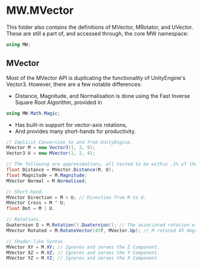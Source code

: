 ﻿# MW.MVector
This folder also contains the definitions of MVector, MRotator, and UVector. These are still a part of, and accessed through, the core MW namespace:
```cs
using MW;
```

## MVector
Most of the MVector API is duplicating the functionality of UnityEngine's Vector3. However, there are a few notable differences:
  * Distance, Magnitude, and Normalisation is done using the Fast Inverse Square Root Algorithm, provided in
  ```cs
  using MW.Math.Magic;
  ```
  * Has built-in support for vector-axis rotations,
  * And provides many short-hands for productivity.

```cs
// Implicit Conversion to and from UnityEngine.
MVector M = new Vector3(1, 3, 9);
Vector3 U = new MVector(1, 2, 4);

// The following are approximations, all tested to be within .1% of the real value.
float Distance = MVector.Distance(M, U);
float Magnitude = M.Magnitude;
MVector Normal = M.Normalised;

// Short-hand.
MVector Direction = M > U; // Direction from M to U.
MVector Cross = M ^ U;
float Dot = M | U.

// Rotations.
Quaternion Q = M.Rotation().Quaternion(); // The associated rotation of this directional MVector.
MVector Rotated = M.RotateVector(45f, MVector.Up); // M rotated 45 degrees clockwise about the global Up axis.

// Shader-like Syntax.
MVector XY = M.XY; // Ignores and zeroes the Z Component.
MVector XZ = M.XZ; // Ignores and zeroes the Y Component.
MVector YZ = M.YZ; // Ignores and zeroes the X Component.

```